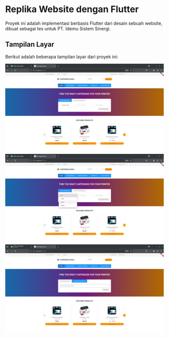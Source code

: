 # Replika Website dengan Flutter

Proyek ini adalah implementasi berbasis Flutter dari desain sebuah website, dibuat sebagai tes untuk PT. Idemu Sistem Sinergi.

## Tampilan Layar

Berikut adalah beberapa tampilan layar dari proyek ini:

![Tampilan 1](front1.png)
![Tampilan 2](front2.png)
![Tampilan 3](front3.png)
